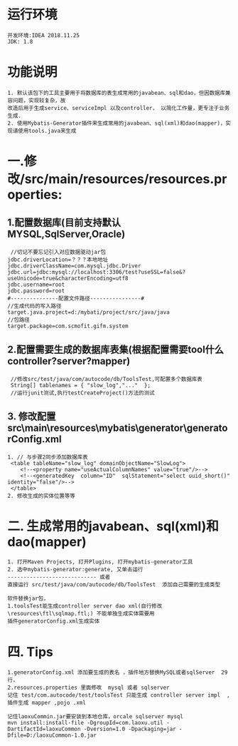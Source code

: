 # 运行环境
    开发环境:IDEA 2018.11.25
    JDK: 1.8
# 功能说明
    1. 默认该包下的工具主要用于将数据库的表生成常用的javabean、sql和dao，但因数据库兼容问题，实现较复杂，故
    改造后用于生成service、serviceImpl 以及controller， 以简化工作量，更专注于业务生成.
	2. 使用Mybatis-Generator插件来生成常用的javabean、sql(xml)和dao(mapper)，实现请使用tools.java来生成
# 一.修改/src/main/resources/resources.properties:	

## 1.配置数据库(目前支持默认MYSQL,SqlServer,Oracle)
     //切记不要忘记引入对应数据驱动jar包
    jdbc.driverLocation=？？？本地地址
    jdbc.driverClassName=com.mysql.jdbc.Driver
    jdbc.url=jdbc:mysql://localhost:3306/test?useSSL=false&?useUnicode=true&characterEncoding=utf8
    jdbc.username=root
    jdbc.password=root
    #---------------配置文件路径----------------#
    //生成代码的写入路径
    target.java.project=d:/mybati/project/src/java/java
    //包路径
    target.package=com.scmofit.gifm.system
      
## 2.配置需要生成的数据库表集(根据配置需要tool什么controller?server?mapper)
     //修改src/test/java/com/autocode/db/ToolsTest,可配置多个数据库表
     String[] tablenames = { "slow_log","..."  };     
     //运行junit测试,执行testCreateProject()方法的测试
     
## 3. 修改配置src\main\resources\mybatis\generator\generatorConfig.xml 
    1. // 与步骤2同步添加数据库表
     <table tableName="slow_log" domainObjectName="SlowLog">
        <!--<property name="useActualColumnNames" value="true"/>-->
        <!--<generatedKey  column="ID"  sqlStatement="select uuid_short()"   identity="false"/>-->
     </table> 
    2. 修改生成的实体位置等等    
     
# 二. 生成常用的javabean、sql(xml)和dao(mapper)
    1. 打开Maven Projects, 打开Plugins, 打开mybatis-generator工具
    2. 选中mybatis-generator:generate, 又单击运行
    ---------------------------- 或者
    直接运行 src/test/java/com/autocode/db/ToolsTest  添加自己需要的生成类型
    
    软件替换jar包，
    1.toolsTest能生成controller server dao xml(自行修改\resources\ftl\sqlmap.ftl;) 不能单独生成实体需要用
    插件generatorConfig.xml生成实体
        

# 四. Tips
    1.generatorConfig.xml 添加要生成的表名 ，插件地方替换MySQL或者sqlServer  29行，
    2.resources.properties 里面修改  mysql 或者 sqlserver
    记住 test/com.autocode/test/toolsTest 只能生成 controller server impl  , 插件生成 mapper ,pojo .xml
    
    记住laoxuCommin.jar要安装到本地仓库，orcale sqlserver mysql
    mvn install:install-file -DgroupId=com.laoxu.util -DartifactId=laoxuCommon -Dversion=1.0 -Dpackaging=jar -Dfile=D:/laoxuCommon-1.0.jar
    
